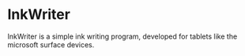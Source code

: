 # InkWriter
InkWriter is a simple ink writing program, developed for tablets like the microsoft surface devices.
